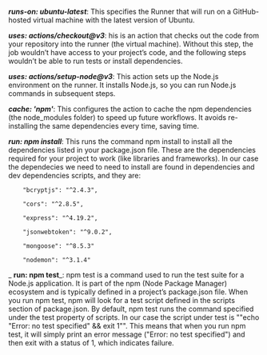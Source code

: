 _**runs-on: ubuntu-latest**_: This specifies the Runner that will run on a GitHub-hosted virtual machine with the latest version of Ubuntu.

_**uses: actions/checkout@v3**_: his is an action that checks out the code from your repository into the runner (the virtual machine). 
Without this step, the job wouldn’t have access to your project’s code, and the following steps wouldn’t be able to run tests or install dependencies.

_**uses: actions/setup-node@v3**_:  This action sets up the Node.js environment on the runner. It installs Node.js, so you can run Node.js commands in subsequent steps.

_**cache: 'npm'**_: This configures the action to cache the npm dependencies (the node_modules folder) to speed up future workflows. 
It avoids re-installing the same dependencies every time, saving time.

_**run: npm install**_: This runs the command npm install to install all the dependencies listed in your package.json file.
These are the dependencies required for your project to work (like libraries and frameworks). In our case the dependecies we need to need to install are found in dependencies and dev dependencies scripts, and they are:

        "bcryptjs": "^2.4.3",
        
        "cors": "^2.8.5",
        
        "express": "^4.19.2",
        
        "jsonwebtoken": "^9.0.2",
        
        "mongoose": "^8.5.3"
        
        "nodemon": "^3.1.4"
_
**run: npm test**_: npm test is a command used to run the test suite for a Node.js application. It is part of the npm (Node Package Manager) ecosystem and is typically defined in a project’s package.json file.
When you run npm test, npm will look for a test script defined in the scripts section of package.json. By default, npm test runs the command specified under the test property of scripts. 
In our case the script under test is ""echo \"Error: no test specified\" && exit 1"". This means that when you run npm test, it will simply print an error message ("Error: no test specified") and 
then exit with a status of 1, which indicates failure.
